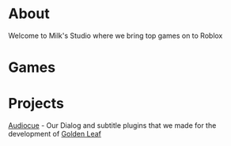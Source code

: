 # About

Welcome to Milk's Studio where we bring top games on to Roblox

# Games

# Projects

[Audiocue](https://github.com/milk-studio/Audiocue) - Our Dialog and subtitle plugins that we made for the development of [Golden Leaf](https://github.com/milk-studio/milk-studio-games)

